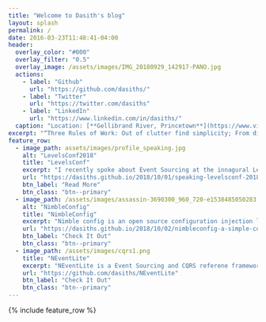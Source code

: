 ```yaml
---
title: "Welcome to Dasith's blog"
layout: splash
permalink: /
date: 2016-03-23T11:48:41-04:00
header:
  overlay_color: "#000"
  overlay_filter: "0.5"
  overlay_image: /assets/images/IMG_20180929_142917-PANO.jpg
  actions:
    - label: "Github"
      url: "https://github.com/dasiths/"
    - label: "Twitter"
      url: "https://twitter.com/dasiths"
    - label: "LinkedIn"
      url: "https://www.linkedin.com/in/dasiths/"
  caption: "Location: [**Gellibrand River, Princetown**](https://www.visitgreatoceanroad.org.au/towns-and-villages/princetown/)"
excerpt: "“Three Rules of Work: Out of clutter find simplicity; From discord find harmony; In the middle of difficulty lies opportunity.” ~ *Albert Einstein*"
feature_row:
  - image_path: assets/images/profile_speaking.jpg
    alt: "LevelsConf2018"
    title: "LevelsConf"
    excerpt: "I recently spoke about Event Sourcing at the innagural LevelsConf 2018"
    url: "https://dasiths.github.io/2018/10/01/speaking-levelsconf-2018"
    btn_label: "Read More"
    btn_class: "btn--primary"
  - image_path: /assets/images/assassin-3690300_960_720-e1538485050283.jpg
    alt: "NimbleConfig"
    title: "NimbleConfig"
    excerpt: "Nimble config is an open source configuration injection library for .Net with full support for Asp.Net CORE. It allows you to use configuration settings in as very simple and testable way."
    url: "https://dasiths.github.io/2018/10/02/nimbleconfig-a-simple-config-injector-for-net"
    btn_label: "Check It Out"
    btn_class: "btn--primary"
  - image_path: /assets/images/cqrs1.png
    title: "NEventLite"
    excerpt: "NEventLite is a Event Sourcing and CQRS referene framework for .Net that can get your ES+CQRS project up and running quickly."
    url: "https://github.com/dasiths/NEventLite"
    btn_label: "Check It Out"
    btn_class: "btn--primary"
---
```


{% include feature_row %}
